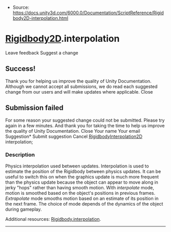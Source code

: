 * Source: https://docs.unity3d.com/6000.0/Documentation/ScriptReference/Rigidbody2D-interpolation.html

#  [Rigidbody2D](https://docs.unity3d.com/6000.0/Documentation/ScriptReference/Rigidbody2D.html).interpolation
Leave feedback
Suggest a change
## Success!
Thank you for helping us improve the quality of Unity Documentation. Although we cannot accept all submissions, we do read each suggested change from our users and will make updates where applicable.
Close
## Submission failed
For some reason your suggested change could not be submitted. Please <a>try again</a> in a few minutes. And thank you for taking the time to help us improve the quality of Unity Documentation.
Close
Your name Your email Suggestion* Submit suggestion
Cancel
[RigidbodyInterpolation2D](https://docs.unity3d.com/6000.0/Documentation/ScriptReference/RigidbodyInterpolation2D.html) interpolation; 
### Description
Physics interpolation used between updates.
Interpolation is used to estimate the position of the Rigidbody between physics updates. It can be useful to switch this on when the graphics update is much more frequent than the physics update because the object can appear to move along in jerky "hops" rather than having smooth motion. With _interpolate_ mode, motion is smoothed based on the object's positions in previous frames. _Extrapolate_ mode smooths motion based on an estimate of its position in the next frame. The choice of mode depends of the dynamics of the object during gameplay.  
  
Additional resources: [Rigidbody.interpolation](https://docs.unity3d.com/6000.0/Documentation/ScriptReference/Rigidbody-interpolation.html).
* * *
